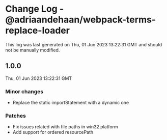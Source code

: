 # Change Log - @adriaandehaan/webpack-terms-replace-loader

This log was last generated on Thu, 01 Jun 2023 13:22:31 GMT and should not be manually modified.

## 1.0.0
Thu, 01 Jun 2023 13:22:31 GMT

### Minor changes

- Replace the static importStatement with a dynamic one

### Patches

- Fix issues related with file paths in win32 platform
- Add support for ordered resourcePath

